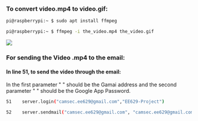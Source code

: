 ### To convert video.mp4 to video.gif:
```sh
pi@raspberrypi:~ $ sudo apt install ffmpeg
```
```sh
pi@raspberrypi:~ $ ffmpeg -i the_video.mp4 the_video.gif
```
![](Camera/video.gif)

### For sending the Video .mp4 to the email:

#### In line 51, to send the video through the email: 
In the first parameter " " should be the Gamai address and the second parameter " " should be the Google App Password.

```sh
51    server.login("camsec.ee629@gmail.com","EE629-Project")
``` 
```sh
52    server.sendmail("camsec.ee629@gmail.com", "camsec.ee629@gmail.com", msg.as_string())
``` 
